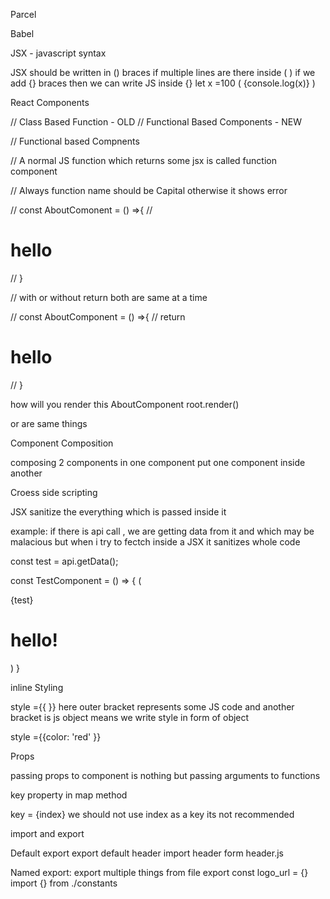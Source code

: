Parcel

Babel

JSX - javascript syntax

JSX should be written in () braces if multiple lines are there
inside ( ) if we add {} braces then we can write JS inside {}
let x =100
(
{console.log(x)}
)

React Components

// Class Based Function - OLD
// Functional Based Components - NEW

// Functional based Compnents

// A normal JS function which returns some jsx is called function component

// Always function name should be Capital otherwise it shows error

// const AboutComonent = () =>{
// <h1>hello</h1>
// }

// with or without return both are same at a time

// const AboutComponent = () =>{
// return <h1>hello</h1>
// }

how will you render this AboutComponent
root.render(<AboutComponent/>)

<AboutComponent/> or
<AboutComponent></AboutComponent> are same things

Component Composition

composing 2 components in one component
put one component inside another

Croess side scripting

JSX sanitize the everything which is passed inside it

example:
if there is api call , we are getting data from it and which may be malacious
but when i try to fectch inside a JSX it sanitizes whole code

const test = api.getData();

const TestComponent = () => {
(

  <div>
  {test}
  <h1>hello! </h1>
  </div>
  )
 }

inline Styling

style ={{ }}
here outer bracket represents some JS code and another bracket is js object means we write style in form of object

style ={{color: 'red' }}

Props

passing props to component is nothing but passing arguments to functions




key property in map method 

key = {index}
we should not use index as a key
its not recommended

import and export

Default export 
export default header
import header form header.js

Named export:
export multiple things from file
export const logo_url = {}
import {} from ./constants